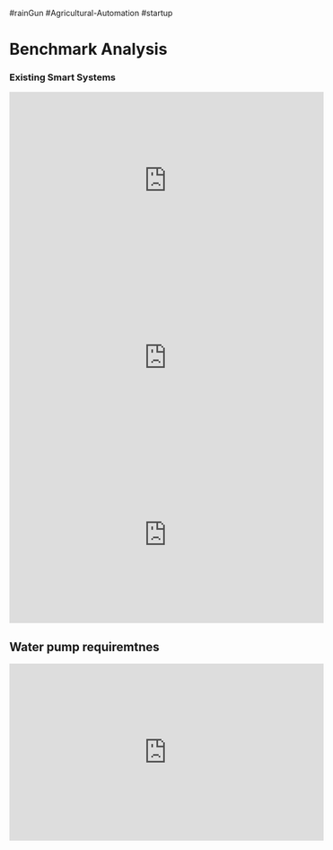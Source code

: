 #rainGun #Agricultural-Automation #startup

# Benchmark Analysis

### Existing Smart Systems
<iframe width="560" height="315" src="https://www.youtube.com/embed/gjBFtoruO-I?si=os-aXfXadT6C5LsB" title="YouTube video player" frameborder="0" allow="accelerometer; autoplay; clipboard-write; encrypted-media; gyroscope; picture-in-picture; web-share" referrerpolicy="strict-origin-when-cross-origin" allowfullscreen></iframe>
<iframe width="560" height="315" src="https://www.youtube.com/embed/_tijHjup-gM?si=95IUtqPj8FC2An6Z" title="YouTube video player" frameborder="0" allow="accelerometer; autoplay; clipboard-write; encrypted-media; gyroscope; picture-in-picture; web-share" referrerpolicy="strict-origin-when-cross-origin" allowfullscreen></iframe>
<iframe width="560" height="315" src="https://www.youtube.com/embed/JeU_EYFH1Jk?si=RSHXkntZxvPu8d06" title="YouTube video player" frameborder="0" allow="accelerometer; autoplay; clipboard-write; encrypted-media; gyroscope; picture-in-picture; web-share" referrerpolicy="strict-origin-when-cross-origin" allowfullscreen></iframe>



## Water pump requiremtnes
<iframe width="560" height="315" src="https://www.youtube.com/embed/6F06DGJJ_Ck?si=AogSqolOJPMLO3BG" title="YouTube video player" frameborder="0" allow="accelerometer; autoplay; clipboard-write; encrypted-media; gyroscope; picture-in-picture; web-share" referrerpolicy="strict-origin-when-cross-origin" allowfullscreen></iframe>
